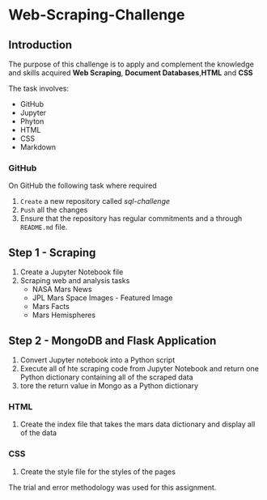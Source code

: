# Web-Scraping-Challenge

## Introduction

The purpose of this challenge is to apply and complement the knowledge and skills acquired **Web Scraping**, **Document Databases**,**HTML** and **CSS**

The task involves:

- GitHub
- Jupyter
- Phyton
- HTML
- CSS
- Markdown

### GitHub

On GitHub the following task where required

1. `Create` a new repository called _sql-challenge_
2. `Push` all the changes
3. Ensure that the repository has regular commitments and a through `README.md` file.

## Step 1 - Scraping

1. Create a Jupyter Notebook file
2. Scraping web and analysis tasks
   - NASA Mars News
   - JPL Mars Space Images - Featured Image
   - Mars Facts
   - Mars Hemispheres

## Step 2 - MongoDB and Flask Application

1. Convert Jupyter notebook into a Python script
2. Execute all of hte scraping code from Jupyter Notebook and return one Python dictionary containing all of the scraped data
3. tore the return value in Mongo as a Python dictionary

### HTML

1. Create the index file that takes the mars data dictionary and display all of the data

### CSS

1. Create the style file for the styles of the pages

The trial and error methodology was used for this assignment.
